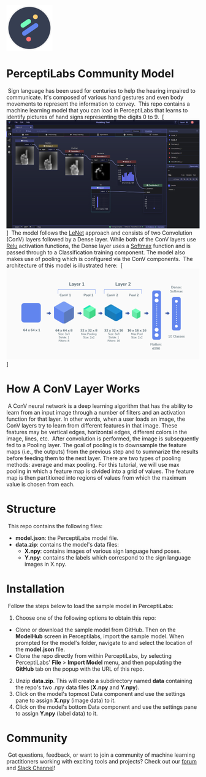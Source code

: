 [![PerceptiLabs](./pl_logo.png)](https://www.perceptilabs.com/home)
​
# PerceptiLabs Community Model
​
Sign language has been used for centuries to help the hearing impaired to communicate. It's composed of various hand gestures and even body movements to represent the information to convey. 
​
This repo contains a machine learning model that you can load in PerceptiLabs that learns to identify pictures of hand signs representing the digits 0 to 9.
​
[![PerceptiLabs](signlang.png)]
​
The model follows the [LeNet](https://en.wikipedia.org/wiki/LeNet) approach and consists of two Convolution (ConV) layers followed by a Dense layer. While both of the ConV layers use [Relu](https://en.wikipedia.org/wiki/Rectifier_(neural_networks)) activation functions, the Dense layer uses a [Softmax](https://en.wikipedia.org/wiki/Softmax_function) function and is passed through to a Classification training component. The model also makes use of pooling which is configured via the ConV components. 
​
The architecture of this model is illustrated here:
​
[![Model Architecture](architecture_new.png)]
​
# How A ConV Layer Works 
​
A ConV neural network is a deep learning algorithm that has the ability to learn from an input image through a number of filters and an activation function for that layer. In other words, when a user loads an image, the ConV layers try to learn from different features in that image. These features may be vertical edges, horizontal edges, different colors in the image, lines, etc.
​
After convolution is performed, the image is subsequently fed to a Pooling layer. The goal of pooling is to downsample the feature maps (i.e., the outputs) from the previous step and to summarize the results before feeding them to the next layer. There are two types of pooling methods: average and max pooling. For this tutorial, we will use max pooling in which a feature map is divided into a grid of values. The feature map is then partitioned into regions of values from which the maximum value is chosen from each. 
​
# Structure
​
This repo contains the following files:
​
* **model.json**: the PerceptiLabs model file.
* **data.zip**: contains the model's data files:
  * **X.npy**: contains images of various sign language hand poses.
  * **Y.npy**: contains the labels which correspond to the sign language images in X.npy.
​
# Installation 
​
Follow the steps below to load the sample model in PerceptiLabs:
​
1. Choose one of the following options to obtain this repo:
​
  * Clone or download the sample model from GitHub. Then on the **ModelHub** screen in Perceptilabs, import the sample model. When prompted for the model's folder, navigate to and select the location of the **model.json** file.
  * Clone the repo directly from within PerceptiLabs, by selecting PerceptiLabs' **File** > **Import Model** menu, and then populating the **GitHub** tab on the popup with the URL of this repo.
​
2. Unzip **data.zip**. This will create a subdirectory named **data** containing the repo's two .npy data files (**X.npy** and **Y.npy**).
3. Click on the model's topmost Data component and use the settings pane to assign **X.npy** (image data) to it.
4. Click on the model's bottom Data component and use the settings pane to assign **Y.npy** (label data) to it.
​
# Community
​
Got questions, feedback, or want to join a community of machine learning practitioners working with exciting tools and projects? Check out our [forum](http://forum.perceptilabs.com/) and [Slack Channel](https://perceptilabs-com.slack.com/join/shared_invite/enQtODQ5NzAwNDkxOTExLWUxODAwZDk0MzA1MmM4OTViNWE4MmVjYjc2OTQwMTQ4N2NmM2ZlYmI5NjZjOWRiYjBkYjBjMTMzNjEyMDNiNDk)!
